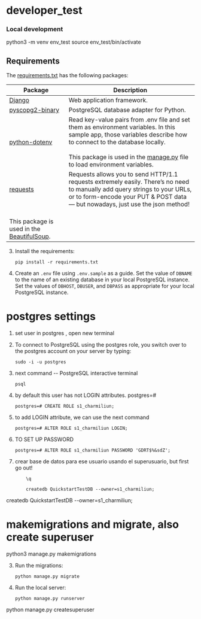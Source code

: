 # developer_test
### Local development

python3 -m venv env_test
source env_test/bin/activate

## Requirements

The [requirements.txt](./requirements.txt) has the following packages:

| Package | Description |
| ------- | ----------- |
| [Django](https://pypi.org/project/Django/) | Web application framework. |
| [pyscopg2-binary](https://pypi.org/project/psycopg-binary/) | PostgreSQL database adapter for Python. |
| [python-dotenv](https://pypi.org/project/python-dotenv/) | Read key-value pairs from .env file and set them as environment variables. In this sample app, those variables describe how to connect to the database locally. <br><br> This package is used in the [manage.py](./manage.py) file to load environment variables. |
| [requests](https://pypi.org/project/requests/) | Requests allows you to send HTTP/1.1 requests extremely easily. There’s no need to manually add query strings to your URLs, or to form-encode your PUT & POST data — but nowadays, just use the json method! <br>
<br> This package is used in the [BeautifulSoup](task2/scraper/pipelines.py). |

3. Install the requirements:
    ```shell
    pip install -r requirements.txt
    ```
4. Create an `.env` file using `.env.sample` as a guide. Set the value of `DBNAME` to the name of an existing database in your local PostgreSQL instance. Set the values of `DBHOST`, `DBUSER`, and `DBPASS` as appropriate for your local PostgreSQL instance.

# postgres settings
1. set user in postgres , open new terminal
2. To connect to PostgreSQL using the postgres role, you switch over to the postgres account on your server by typing:
    ```shell
    sudo -i -u postgres
    ```
3. next command -- PostgreSQL interactive terminal
    ```shell
    psql
    ```

4. by default this user has not LOGIN attributes. 
postgres=# 
    ```shell
    postgres=# CREATE ROLE s1_charmiliun;
    ```

5. to add LOGIN attribute, we can use the next command
    ```shell
    postgres=# ALTER ROLE s1_charmiliun LOGIN;
    ```

6. TO SET UP PASSWORD
    ```shell
    postgres=# ALTER ROLE s1_charmiliun PASSWORD 'GDRT$%&sdZ';
    ```
7. crear base de datos para ese usuario usando el superusuario, but first go out!
    ```shell
        \q
    ```
    ```shell
        createdb QuickstartTestDB --owner=s1_charmiliun;
    ```

createdb QuickstartTestDB --owner=s1_charmiliun;

# makemigrations and migrate, also create superuser
python3 manage.py makemigrations

3. Run the migrations:

    ```shell
    python manage.py migrate
    ```
4. Run the local server:

    ```shell
    python manage.py runserver
    ```
python manage.py createsuperuser 